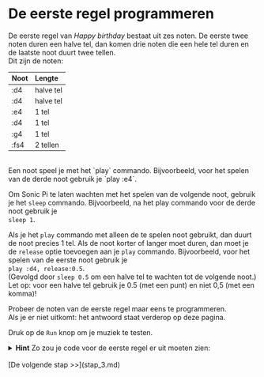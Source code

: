 # De eerste regel programmeren

De eerste regel van *Happy birthday* bestaat uit zes noten. De eerste twee noten duren een halve tel, dan komen drie noten die een hele tel duren en de laatste noot duurt twee tellen.  
Dit zijn de noten:

| **Noot** | **Lengte** |
|:-------- |:---------- |
| :d4      | halve tel  |
| :d4      | halve tel  |
| :e4      | 1 tel      |
| :d4      | 1 tel      |
| :g4      | 1 tel      |
| :fs4     | 2 tellen   |  

<br/>
Een noot speel je met het `play` commando. Bijvoorbeeld, voor het spelen van de derde noot gebruik je  
`play :e4`.

Om Sonic Pi te laten wachten met het spelen van de volgende noot, gebruik je het `sleep` commando. Bijvoorbeeld, na het play commando voor de derde noot gebruik je  
`sleep 1`.

Als je het `play` commando met alleen de te spelen noot gebruikt, dan duurt de noot precies 1 tel. Als de noot korter of langer moet duren, dan moet je de `release` optie toevoegen aan je `play` commando. Bijvoorbeeld, voor het spelen van de eerste noot gebruik je  
`play :d4, release:0.5`.  
(Gevolgd door `sleep 0.5` om een halve tel te wachten tot de volgende noot.)  
Let op: voor een halve tel gebruik je 0.5 (met een punt) en niet 0,5 (met een komma)!

Probeer de noten van de eerste regel maar eens te programmeren.  
Als je er niet uitkomt: het antwoord staat verderop op deze pagina.

Druk op de `Run` knop om je muziek te testen.

<details>
  <summary>
    <b>Hint</b> Zo zou je code voor de eerste regel er uit moeten zien:
  </summary>
  <br/>
  <img src="images/regel-een.png" alt="eerste regel" />
  <br/>
</details>  

<br/>
[De volgende stap >>](stap_3.md)
